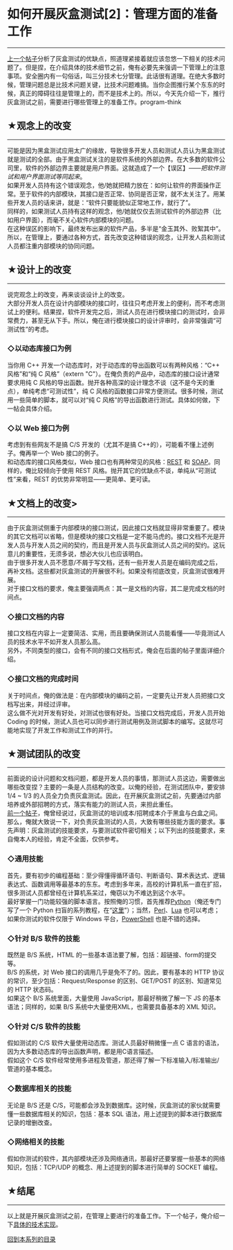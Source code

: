 # 如何开展灰盒测试[2]：管理方面的准备工作 

-----

 [上一个帖子](https://program-think.blogspot.com/2010/11/grey-box-testing-1.html)分析了灰盒测试的优缺点，照道理紧接着就应该忽悠一下相关的技术问题了。但是捏，在介绍具体的技术细节之前，俺有必要先来强调一下管理上的注意事项。安全圈内有一句俗话，叫三分技术七分管理。此话很有道理。在绝大多数时候，管理问题总是比技术问题关键，比技术问题难搞。当你企图推行某个东东的时候，真正的障碍往往是管理上的，而不是技术上的。所以，今天先介绍一下，推行灰盒测试之前，需要进行哪些管理上的准备工作。program-think  
   
   
 ## ★观念上的改变
-------

  
 可能是因为黑盒测试应用太广的缘故，导致很多开发人员和测试人员认为黑盒测试就是测试的全部。由于黑盒测试关注的是软件系统的外部边界。在大多数的软件公司里，软件的外部边界主要就是用户界面。这就造成了一个【误区】——*把软件测试和用户界面测试等同起来*。  
 如果开发人员持有这个错误观念，他/她就把精力放在：如何让软件的界面操作正常。至于软件的内部模块，其接口是否正常、协同是否正常，就不太关注了。用某些开发人员的话来讲，就是：“软件只要能貌似正常地工作，就行了”。  
 同样的，如果测试人员持有这样的观念，他/她就仅仅去测试软件的外部边界（比如用户界面），而毫不关心软件内部模块的问题。  
 在这种误区的影响下，最终发布出来的软件产品，多半是“金玉其外、败絮其中”。所以，在管理上，要通过各种方式，首先改变这种错误的观念，让开发人员和测试人员都注重内部模块的协同问题。  
   
   
 ## ★设计上的改变
-------

  
 说完观念上的改变，再来谈谈设计上的改变。  
 大部分开发人员在设计内部模块的接口时，往往只考虑开发上的便利，而不考虑测试上的便利。结果捏，软件开发完之后，测试人员在进行模块接口的测试时，会非常费力，甚至无从下手。所以，俺在进行模块接口的设计评审时，会非常强调“可测试性”的考虑。  
   
 ### ◇以动态库接口为例

  
 当你用 C++ 开发一个动态库时，对于动态库的导出函数可以有两种风格：“C++ 风格”和“纯 C 风格”（extern "C"）。在俺负责的产品中，动态库的接口设计通常要求用纯 C 风格的导出函数。抛开各种高深的设计理念不谈（这不是今天的重点），单纯考虑“可测试性”，纯 C 风格的函数接口非常方便测试。很多时候，测试用一些简单的脚本，就可以对“纯 C 风格”的导出函数进行测试。具体如何做，下一帖会具体介绍。  
   
 ### ◇以 Web 接口为例

  
 考虑到有些网友不是搞 C/S 开发的（尤其不是搞 C++的），可能看不懂上述例子。俺再举一个 Web 接口的例子。  
 和动态库的接口风格类似，Web 接口也有两种常见的风格：[REST](https://zh.wikipedia.org/wiki/REST) 和 [SOAP](http://zh.wikipedia.org/wiki/SOAP)。同样的，俺比较倾向于使用 REST 风格。抛开其它的优缺点不谈，单纯从“可测试性”来看，REST 的优势非常明显——更简单、更可读。  
   
   
 ## ★文档上的改变>
--------

  
 由于灰盒测试侧重于内部模块的接口测试，因此接口文档就显得非常重要了。模块的其它文档可以省略，但是模块的接口文档是一定不能马虎的。接口文档不光是开发人员与开发人员之间的契约，而且是开发人员与灰盒测试人员之间的契约。这玩意儿的重要性，无须多说，想必大伙儿也应该明白。  
 由于很多开发人员不愿意/不屑于写文档，还有一些开发人员是在编码完成之后，再补文档。这些都对灰盒测试的开展很不利。如果没有彻底改变，灰盒测试很难开展。  
 对于接口文档的要求，俺主要强调两点：其一是文档的内容，其二是完成文档的时间点。  
   
 ### ◇接口文档的内容

  
 接口文档在内容上一定要简洁、实用，而且要确保测试人员能看懂——毕竟测试人员的技术水平不如开发人员那么高。  
 另外，不同类型的接口，会有不同的接口文档形式，俺会在后面的帖子里面详细介绍。  
   
 ### ◇接口文档的完成时间

  
 关于时间点，俺的做法是：在内部模块的编码之前，一定要先让开发人员把接口文档写出来，并经过评审。  
 这么做不光对开发有好处，对测试也很有好处。当接口文档完成后，开发人员开始 Coding 的时候，测试人员也可以同步进行测试用例及测试脚本的编写。这就尽可能地实现了开发工作和测试工作的并行。  
   
   
 ## ★测试团队的改变
--------

  
 前面说的设计问题和文档问题，都是开发人员的事情，那测试人员这边，需要做出哪些改变捏？主要的一条是人员结构的改变。以俺的经验，在测试团队中，要安排 1/4 ~ 1/3 的人员全力负责灰盒测试。因此，在开展灰盒测试之前，先要通过内部培养或外部招聘的方式，落实有能力的测试人员，来担此重任。  
 [前一个帖子](https://program-think.blogspot.com/2010/11/grey-box-testing-1.html)，俺曾经说过，灰盒测试的培训成本/招聘成本介于黑盒与白盒之间。那么，俺就大致说一下，对负责灰盒测试的人员，大致有哪些技能方面的要求。事先声明：灰盒测试的技能要求，与要测试软件密切相关；以下列出的技能要求，来自俺本人的经验，肯定不全面，仅供参考。  
   
 ### ◇通用技能

  
 首先，要有初步的编程基础：至少得懂得循环语句、判断语句、算术表达式、逻辑表达式、函数调用等最基本的东东。考虑到多年来，高校的计算机系一直在扩招，很多测试人员都曾经在计算机系呆过，俺窃以为不难达到这个水平。  
 最好掌握一门功能较强的脚本语言。按照俺的习惯，首先推荐[Python](https://zh.wikipedia.org/wiki/Python)（俺还专门写了一个 Python 扫盲的系列教程，在“[这里](https://program-think.blogspot.com/2009/08/why-choose-python-0-overview.html)”）；当然，[Perl](https://zh.wikipedia.org/wiki/Perl)、[Lua](https://zh.wikipedia.org/wiki/Lua) 也可以考虑；如果你测试的软件仅限于 Windows 平台，[PowerShell](https://zh.wikipedia.org/wiki/Windows_PowerShell) 也是不错的选择。  
   
 ### ◇针对 B/S 软件的技能

  
 既然是 B/S 系统，HTML 的一些基本语法要了解，包括：超链接、form的提交等。  
 B/S 的系统，对 Web 接口的调用几乎是免不了的。因此，要有基本的 HTTP 协议的常识，至少包括：Request/Response 的区别、GET/POST 的区别、知道常见的 HTTP 状态码。  
 如果这个 B/S 系统里面，大量使用 JavaScript，那最好稍微了解一下 JS 的基本语法；同样的，如果 B/S 系统中大量使用XML，也需要具备基本的 XML 知识。  
   
 ### ◇针对 C/S 软件的技能

  
 假如测试的 C/S 软件大量使用动态库。测试人员最好稍微懂一点 C 语言的语法，因为大多数动态库的导出函数声明，都是用C语言描述。  
 假如这个 C/S 软件经常使用多进程及管道，那还得了解一下标准输入/标准输出/管道的基本概念。  
   
 ### ◇数据库相关的技能

  
 无论是 B/S 还是 C/S，可能都会涉及到数据库。这时候，灰盒测试的家伙就需要懂一些数据库相关的知识，包括：基本 SQL 语法，用上述提到的脚本进行数据库记录的增删改查。  
   
 ### ◇网络相关的技能

  
 假如你测试的软件，其内部模块还涉及网络通讯，那最好还要掌握一些基本的网络知识，包括：TCP/UDP 的概念、用上述提到的脚本进行简单的 SOCKET 编程。  
   
   
 ## ★结尾
---

  
 以上就是开展灰盒测试之前，在管理上要进行的准备工作。下一个帖子，俺介绍一下[具体的技术实现](https://program-think.blogspot.com/2010/12/grey-box-testing-3.html)。  
   
   
 [回到本系列的目录](https://program-think.blogspot.com/2010/11/grey-box-testing-0.html#index) 